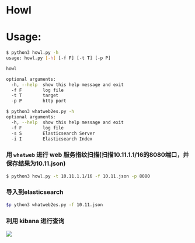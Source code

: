 # Howl

# Usage:

```bash
$ python3 howl.py -h
usage: howl.py [-h] [-f F] [-t T] [-p P]

howl

optional arguments:
  -h, --help  show this help message and exit
  -f F        log file
  -t T        target
  -p P        http port
```

```bash
$ python3 whatweb2es.py -h
optional arguments:
  -h, --help  show this help message and exit
  -f F        log file
  -s S        Elasticsearch Server
  -i I        Elasticsearch Index
```

### 用 `whatweb` 进行 web 服务指纹扫描(扫描10.11.1.1/16的8080端口，并保存结果为10.11.json)

```bash
$ python3 howl.py -t 10.11.1.1/16 -f 10.11.json -p 8080
```

### 导入到elasticsearch
 
```bash
$p ython3 whatweb2es.py -f 10.11.json
```

### 利用 kibana 进行查询

![](http://obfxuk8r6.bkt.clouddn.com/Howl.png)